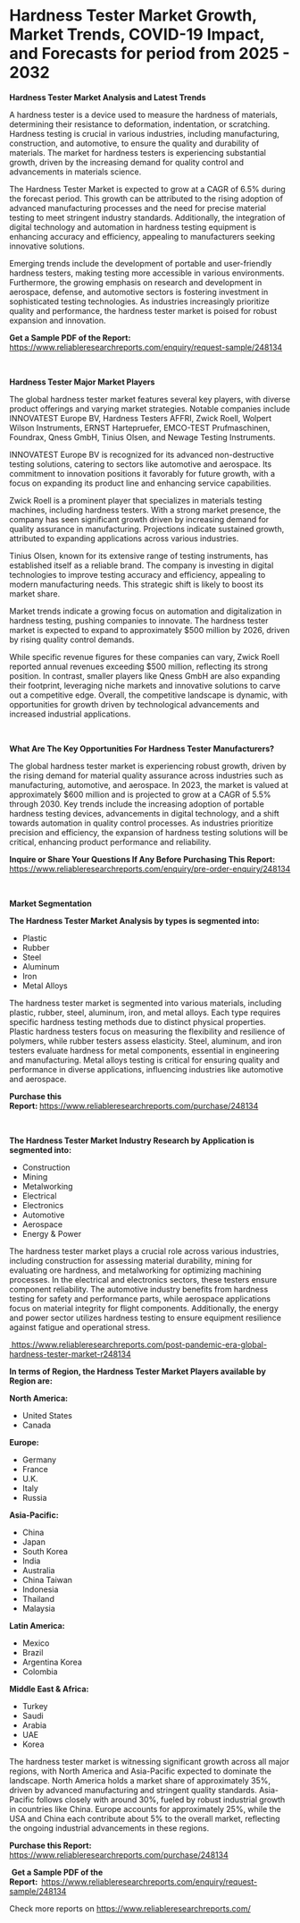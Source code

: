 <p><h1>Hardness Tester Market Growth, Market Trends, COVID-19 Impact, and Forecasts for period from 2025 - 2032</h1></p><p><strong>Hardness Tester Market Analysis and Latest Trends</strong></p>
<p><p>A hardness tester is a device used to measure the hardness of materials, determining their resistance to deformation, indentation, or scratching. Hardness testing is crucial in various industries, including manufacturing, construction, and automotive, to ensure the quality and durability of materials. The market for hardness testers is experiencing substantial growth, driven by the increasing demand for quality control and advancements in materials science.</p><p>The Hardness Tester Market is expected to grow at a CAGR of 6.5% during the forecast period. This growth can be attributed to the rising adoption of advanced manufacturing processes and the need for precise material testing to meet stringent industry standards. Additionally, the integration of digital technology and automation in hardness testing equipment is enhancing accuracy and efficiency, appealing to manufacturers seeking innovative solutions.</p><p>Emerging trends include the development of portable and user-friendly hardness testers, making testing more accessible in various environments. Furthermore, the growing emphasis on research and development in aerospace, defense, and automotive sectors is fostering investment in sophisticated testing technologies. As industries increasingly prioritize quality and performance, the hardness tester market is poised for robust expansion and innovation.</p></p>
<p><strong>Get a Sample PDF of the Report:&nbsp;</strong> <a href="https://www.reliableresearchreports.com/enquiry/request-sample/248134?utm_campaign=2279&utm_medium=2&utm_source=Github&utm_content=ia&utm_term=30032025&utm_id=hardness-tester">https://www.reliableresearchreports.com/enquiry/request-sample/248134</a></p>
<p>&nbsp;</p>
<p><strong>Hardness Tester Major Market Players</strong></p>
<p><p>The global hardness tester market features several key players, with diverse product offerings and varying market strategies. Notable companies include INNOVATEST Europe BV, Hardness Testers AFFRI, Zwick Roell, Wolpert Wilson Instruments, ERNST Hartepruefer, EMCO-TEST Prufmaschinen, Foundrax, Qness GmbH, Tinius Olsen, and Newage Testing Instruments. </p><p>INNOVATEST Europe BV is recognized for its advanced non-destructive testing solutions, catering to sectors like automotive and aerospace. Its commitment to innovation positions it favorably for future growth, with a focus on expanding its product line and enhancing service capabilities.</p><p>Zwick Roell is a prominent player that specializes in materials testing machines, including hardness testers. With a strong market presence, the company has seen significant growth driven by increasing demand for quality assurance in manufacturing. Projections indicate sustained growth, attributed to expanding applications across various industries.</p><p>Tinius Olsen, known for its extensive range of testing instruments, has established itself as a reliable brand. The company is investing in digital technologies to improve testing accuracy and efficiency, appealing to modern manufacturing needs. This strategic shift is likely to boost its market share.</p><p>Market trends indicate a growing focus on automation and digitalization in hardness testing, pushing companies to innovate. The hardness tester market is expected to expand to approximately $500 million by 2026, driven by rising quality control demands.</p><p>While specific revenue figures for these companies can vary, Zwick Roell reported annual revenues exceeding $500 million, reflecting its strong position. In contrast, smaller players like Qness GmbH are also expanding their footprint, leveraging niche markets and innovative solutions to carve out a competitive edge. Overall, the competitive landscape is dynamic, with opportunities for growth driven by technological advancements and increased industrial applications.</p></p>
<p>&nbsp;</p>
<p><strong>What Are The Key Opportunities For Hardness Tester Manufacturers?</strong></p>
<p><p>The global hardness tester market is experiencing robust growth, driven by the rising demand for material quality assurance across industries such as manufacturing, automotive, and aerospace. In 2023, the market is valued at approximately $600 million and is projected to grow at a CAGR of 5.5% through 2030. Key trends include the increasing adoption of portable hardness testing devices, advancements in digital technology, and a shift towards automation in quality control processes. As industries prioritize precision and efficiency, the expansion of hardness testing solutions will be critical, enhancing product performance and reliability. </p></p>
<p><strong>Inquire or Share Your Questions If Any Before Purchasing This Report:</strong> <a href="https://www.reliableresearchreports.com/enquiry/pre-order-enquiry/248134?utm_campaign=2279&utm_medium=2&utm_source=Github&utm_content=ia&utm_term=30032025&utm_id=hardness-tester">https://www.reliableresearchreports.com/enquiry/pre-order-enquiry/248134</a></p>
<p>&nbsp;</p>
<p><strong>Market Segmentation</strong></p>
<p><strong>The Hardness Tester Market Analysis by types is segmented into:</strong></p>
<p><ul><li>Plastic</li><li>Rubber</li><li>Steel</li><li>Aluminum</li><li>Iron</li><li>Metal Alloys</li></ul></p>
<p><p>The hardness tester market is segmented into various materials, including plastic, rubber, steel, aluminum, iron, and metal alloys. Each type requires specific hardness testing methods due to distinct physical properties. Plastic hardness testers focus on measuring the flexibility and resilience of polymers, while rubber testers assess elasticity. Steel, aluminum, and iron testers evaluate hardness for metal components, essential in engineering and manufacturing. Metal alloys testing is critical for ensuring quality and performance in diverse applications, influencing industries like automotive and aerospace.</p></p>
<p><strong>Purchase this Report:&nbsp;</strong><a href="https://www.reliableresearchreports.com/purchase/248134?utm_campaign=2279&utm_medium=2&utm_source=Github&utm_content=ia&utm_term=30032025&utm_id=hardness-tester">https://www.reliableresearchreports.com/purchase/248134</a></p>
<p>&nbsp;</p>
<p><strong>The Hardness Tester Market Industry Research by Application is segmented into:</strong></p>
<p><ul><li>Construction</li><li>Mining</li><li>Metalworking</li><li>Electrical</li><li>Electronics</li><li>Automotive</li><li>Aerospace</li><li>Energy & Power</li></ul></p>
<p><p>The hardness tester market plays a crucial role across various industries, including construction for assessing material durability, mining for evaluating ore hardness, and metalworking for optimizing machining processes. In the electrical and electronics sectors, these testers ensure component reliability. The automotive industry benefits from hardness testing for safety and performance parts, while aerospace applications focus on material integrity for flight components. Additionally, the energy and power sector utilizes hardness testing to ensure equipment resilience against fatigue and operational stress.</p></p>
<p><a href="https://www.reliableresearchreports.com/post-pandemic-era-global-hardness-tester-market-r248134?utm_campaign=2279&utm_medium=2&utm_source=Github&utm_content=ia&utm_term=30032025&utm_id=hardness-tester">&nbsp;https://www.reliableresearchreports.com/post-pandemic-era-global-hardness-tester-market-r248134</a></p>
<p><strong>In terms of Region, the Hardness Tester Market Players available by Region are:</strong></p>
<p>
    <p> <strong> North America: </strong>
        <ul>
            <li>United States</li>
            <li>Canada</li>
        </ul>
        </p> 
    <p> <strong> Europe: </strong>
        <ul>
            <li>Germany</li>
            <li>France</li>
            <li>U.K.</li>
            <li>Italy</li>
            <li>Russia</li>
        </ul>
        </p> 
    <p> <strong> Asia-Pacific: </strong>
        <ul>
            <li>China</li>
            <li>Japan</li>
            <li>South Korea</li>
            <li>India</li>
            <li>Australia</li>
            <li>China Taiwan</li>
            <li>Indonesia</li>
            <li>Thailand</li>
            <li>Malaysia</li>
        </ul>
        </p> 
    <p> <strong> Latin America: </strong>
        <ul>
            <li>Mexico</li>
            <li>Brazil</li>
            <li>Argentina Korea</li>
            <li>Colombia</li>
        </ul>
        </p> 
    <p> <strong> Middle East & Africa: </strong>
        <ul>
            <li>Turkey</li>
            <li>Saudi</li>
            <li>Arabia</li>
            <li>UAE</li>
            <li>Korea</li>
        </ul>
    </p>
    </p>
<p><p>The hardness tester market is witnessing significant growth across all major regions, with North America and Asia-Pacific expected to dominate the landscape. North America holds a market share of approximately 35%, driven by advanced manufacturing and stringent quality standards. Asia-Pacific follows closely with around 30%, fueled by robust industrial growth in countries like China. Europe accounts for approximately 25%, while the USA and China each contribute about 5% to the overall market, reflecting the ongoing industrial advancements in these regions.</p></p>
<p><strong>Purchase this Report: </strong><a href="https://www.reliableresearchreports.com/purchase/248134?utm_campaign=2279&utm_medium=2&utm_source=Github&utm_content=ia&utm_term=30032025&utm_id=hardness-tester">https://www.reliableresearchreports.com/purchase/248134</a></p>
<p>&nbsp;<strong>Get a Sample PDF of the Report:&nbsp;&nbsp;</strong><a href="https://www.reliableresearchreports.com/enquiry/request-sample/248134?utm_campaign=2279&utm_medium=2&utm_source=Github&utm_content=ia&utm_term=30032025&utm_id=hardness-tester">https://www.reliableresearchreports.com/enquiry/request-sample/248134</a></p>
<p><strong></strong></p>
<p>Check more reports on <a href="https://www.reliableresearchreports.com/?utm_campaign=2279&utm_medium=2&utm_source=Github&utm_content=ia&utm_term=30032025&utm_id=hardness-tester">https://www.reliableresearchreports.com/</a></p>